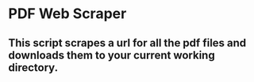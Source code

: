 # PDF Web Scraper
## This script scrapes a url for all the pdf files and downloads them to your current working directory.

